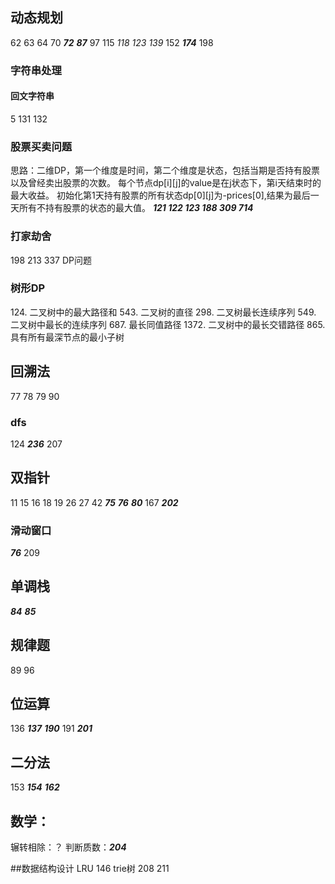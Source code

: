 ## 动态规划
62 63 64 70 ***72*** ***87*** 97 115 *118* *123* *139* 152 ***174*** 198
### 字符串处理

#### 回文字符串
5 131 132
### 股票买卖问题 
思路：二维DP，第一个维度是时间，第二个维度是状态，包括当期是否持有股票以及曾经卖出股票的次数。
每个节点dp\[i\]\[j\]的value是在j状态下，第i天结束时的最大收益。
初始化第1天持有股票的所有状态dp\[0\]\[j\]为-prices\[0\],结果为最后一天所有不持有股票的状态的最大值。
***121 122 123 188 309 714***

### 打家劫舍
198 213 337
DP问题

### 树形DP
[comment]: <> (TODO)
124. 二叉树中的最大路径和
543. 二叉树的直径
298. 二叉树最长连续序列
549. 二叉树中最长的连续序列
687. 最长同值路径
1372. 二叉树中的最长交错路径
865. 具有所有最深节点的最小子树

## 回溯法
77 78 79 90
### dfs
124 ***236***  207

## 双指针
11 15 16 18 19 26 27 42 ***75*** ***76*** ***80*** 167 ***202***
### 滑动窗口
***76*** 209


## 单调栈
***84*** ***85*** 

## 规律题
89 96

## 位运算
136 ***137*** ***190*** 191 ***201***

## 二分法
153 ***154*** ***162*** 

## 数学：
辗转相除：？
判断质数：***204***

##数据结构设计
LRU 146 trie树 208  211